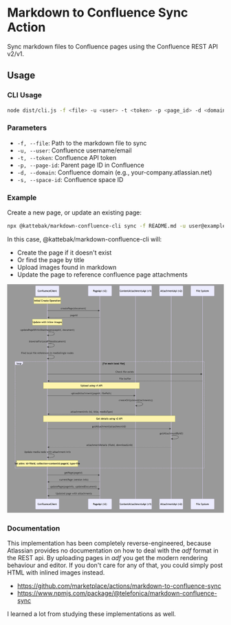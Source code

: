 # Markdown to Confluence Sync Action

Sync markdown files to Confluence pages using the Confluence REST API v2/v1.

## Usage

### CLI Usage

```bash
node dist/cli.js -f <file> -u <user> -t <token> -p <page_id> -d <domain> -s <space_id>
```

### Parameters

- `-f, --file`: Path to the markdown file to sync
- `-u, --user`: Confluence username/email
- `-t, --token`: Confluence API token
- `-p, --page-id`: Parent page ID in Confluence
- `-d, --domain`: Confluence domain (e.g., your-company.atlassian.net)
- `-s, --space-id`: Confluence space ID

### Example

Create a new page, or update an existing page:

```bash
npx @kattebak/markdown-confluence-cli sync -f README.md -u user@example.com -t your-api-token -d your-company.atlassian.net -s 987654321
```

In this case, @kattebak/markdown-confluence-cli will:

- Create the page if it doesn't exist
- Or find the page by title
- Upload images found in markdown
- Update the page to reference confluence page attachments

![diagram](./diagram.png)

### Documentation

This implementation has been completely reverse-engineered, because Atlassian provides no documentation on how to deal with the _adf_ format in the REST api. By uploading pages in _adf_ you get the modern rendering behaviour and editor. If you don't care for any of that, you could simply post HTML with inlined images instead.

- https://github.com/marketplace/actions/markdown-to-confluence-sync
- https://www.npmjs.com/package/@telefonica/markdown-confluence-sync

I learned a lot from studying these implementations as well.

